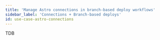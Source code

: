 ```yaml
---
title: 'Manage Astro connections in branch-based deploy workflows'
sidebar_label: 'Connections + Branch-based deploys'
id: use-case-astro-connections
---
```


TDB